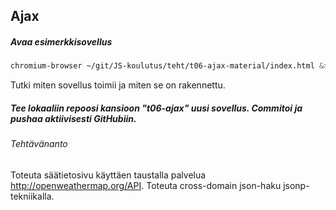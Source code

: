 ## Ajax

##### Avaa esimerkkisovellus

```sh
chromium-browser ~/git/JS-koulutus/teht/t06-ajax-material/index.html &> /dev/null
```

Tutki miten sovellus toimii ja miten se on rakennettu.

##### Tee lokaaliin repoosi kansioon "t06-ajax" uusi sovellus. Commitoi ja pushaa aktiivisesti GitHubiin.

###### Tehtävänanto

Toteuta säätietosivu käyttäen taustalla palvelua http://openweathermap.org/API. Toteuta cross-domain json-haku jsonp-tekniikalla.
